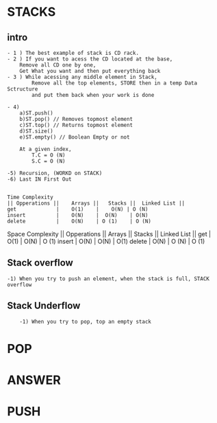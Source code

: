 # STACKS

## intro

    - 1 ) The best example of stack is CD rack. 
    - 2 ) If you want to acess the CD located at the base,
        Remove all CD one by one, 
        Get What you want and then put everything back 
    - 3 ) While acessing any middle element in Stack, 
            Remove all the top elements, STORE then in a temp Data Sctructure
            and put them back when your work is done

    - 4) 
        a)ST.push()
        b)ST.pop() // Removes topmost element 
        c)ST.top() // Returns topmost element
        d)ST.size()
        e)ST.empty() // Boolean Empty or not

        At a given index, 
            T.C = O (N)
            S.C = O (N)

    -5) Recursion, (WORKD on STACK)
    -6) Last IN First Out


    Time Complexity 
    || Opperations ||    Arrays ||   Stacks ||  Linked List ||
    get             |    O(1)    |    O(N) | O (N)
    insert          |    O(N)    |  O(N)    | O(N)
    delete          |    O(N)    | O (1)    | O (N)

Space Complexity 
    || Opperations ||    Arrays ||   Stacks ||  Linked List ||
    get             |    O(1)    |    O(N) | O (1)
    insert          |    O(N)    |  O(N)    | O(1)
    delete          |    O(N)    | O (N)    | O (1)


## Stack overflow
    -1) When you try to push an element, when the stack is full, STACK overflow

## Stack Underflow
        -1) When you try to pop, top an empty stack


# POP
# ANSWER
# PUSH